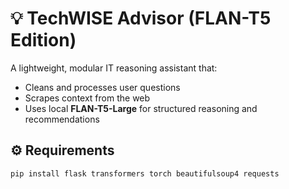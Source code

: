 # 💡 TechWISE Advisor (FLAN-T5 Edition)

A lightweight, modular IT reasoning assistant that:
- Cleans and processes user questions
- Scrapes context from the web
- Uses local **FLAN-T5-Large** for structured reasoning and recommendations

## ⚙️ Requirements

```bash
pip install flask transformers torch beautifulsoup4 requests
